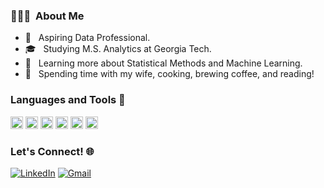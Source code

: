 

<h3> 👨🏻‍💻 &nbsp;About Me </h3>

- 🤔 &nbsp; Aspiring Data Professional.
- 🎓 &nbsp; Studying M.S. Analytics at Georgia Tech.
- 🌱 &nbsp; Learning more about Statistical Methods and Machine Learning.
- 🍙 &nbsp; Spending time with my wife, cooking, brewing coffee, and reading! 

### Languages and Tools 🧰

<code><img height="20" src="https://img.shields.io/badge/python-3670A0?style=for-the-badge&logo=python&logoColor=ffdd54"></code>
<code><img height="20" src="https://img.shields.io/badge/Visual%20Studio%20Code-0078d7.svg?style=for-the-badge&logo=visual-studio-code&logoColor=white"></code>
<code><img height="20" src="https://img.shields.io/badge/r-%23276DC3.svg?style=for-the-badge&logo=r&logoColor=white"></code>
<code><img height="20" src="https://img.shields.io/badge/RStudio-4285F4?style=for-the-badge&logo=rstudio&logoColor=white"></code>
<code><img height="20" src="https://img.shields.io/badge/jupyter-%23FA0F00.svg?style=for-the-badge&logo=jupyter&logoColor=white"></code>
<code><img height="20" src="https://img.shields.io/badge/Visual%20Studio%20Code-0078d7.svg?style=for-the-badge&logo=visual-studio-code&logoColor=white"></code>

### Let's Connect! 🌐
[![LinkedIn](https://img.shields.io/badge/linkedin-%230077B5.svg?style=flat-square&logo=linkedin&logoColor=white)](https://www.linkedin.com/in/eric-m-cai/) 
[![Gmail](https://img.shields.io/badge/Gmail-D14836?style=flat-square&logo=gmail&logoColor=white)](mailto:caimeric@gmail.com)

<!--
**ericmcai/ericmcai** is a ✨ _special_ ✨ repository because its `README.md` (this file) appears on your GitHub profile.


Here are some ideas to get you started:

- 🔭 I’m currently working on ...
- 🌱 I’m currently learning ...
- 👯 I’m looking to collaborate on ...
- 🤔 I’m looking for help with ...
- 💬 Ask me about ...
- 📫 How to reach me: ...
- 😄 Pronouns: ...
- ⚡ Fun fact: ...
-->
